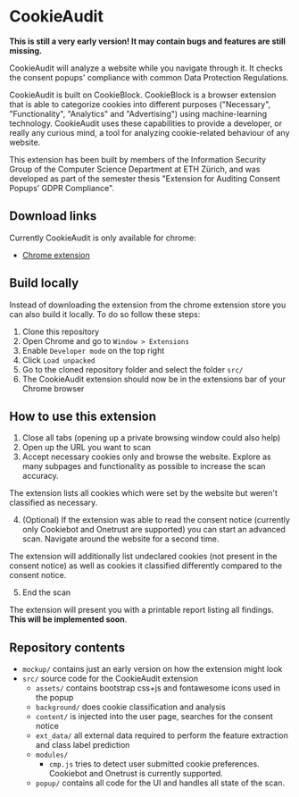 # CookieAudit

**This is still a very early version! It may contain bugs and features are still missing.**

CookieAudit will analyze a website while you navigate through it. It checks the consent popups' compliance with common Data Protection Regulations.

CookieAudit is built on CookieBlock. CookieBlock is a browser extension that is able to categorize cookies into different purposes ("Necessary", "Functionality", "Analytics" and "Advertising") using machine-learning technology. CookieAudit uses these capabilities to provide a developer, or really any curious mind, a tool for analyzing cookie-related behaviour of any website.

This extension has been built by members of the Information Security Group of the Computer Science Department at ETH Zürich, and was developed as part of the semester thesis "Extension for Auditing Consent Popups’ GDPR Compliance". 

## Download links

Currently CookieAudit is only available for chrome:

- [Chrome extension](https://chrome.google.com/webstore/detail/cookieaudit/hoheefgkoickpgelfgijnjnifcpkmbnc)

## Build locally

Instead of downloading the extension from the chrome extension store you can also build it locally. To do so follow these steps:

1. Clone this repository
2. Open Chrome and go to  `Window > Extensions`
3. Enable `Developer mode` on the top right
4. Click `Load unpacked`
5. Go to the cloned repository folder and select the folder `src/`
6. The CookieAudit extension should now be in the extensions bar of your Chrome browser

## How to use this extension

1. Close all tabs (opening up a private browsing window could also help)
2. Open up the URL you want to scan
3. Accept necessary cookies only and browse the website. Explore as many subpages and functionality as possible to increase the scan accuracy.

The extension lists all cookies which were set by the website but weren't classified as necessary.

4. (Optional) If the extension was able to read the consent notice (currently only Cookiebot and Onetrust are supported) you can start an advanced scan. Navigate around the website for a second time.

The extension will additionally list undeclared cookies (not present in the consent notice) as well as cookies it classified differently compared to the consent notice.

5. End the scan

The extension will present you with a printable report listing all findings. **This will be implemented soon**.

## Repository contents

- `mockup/` contains just an early version on how the extension might look
- `src/` source code for the CookieAudit extension
    - `assets/` contains bootstrap css+js and fontawesome icons used in the popup
    - `background/` does cookie classification and analysis
    - `content/` is injected into the user page, searches for the consent notice
    - `ext_data/` all external data required to perform the feature extraction and class label prediction
    - `modules/`
        - `cmp.js` tries to detect user submitted cookie preferences. Cookiebot and Onetrust is currently supported.
    - `popup/` contains all code for the UI and handles all state of the scan.